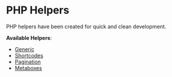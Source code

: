 PHP Helpers
===========

PHP helpers have been created for quick and clean development.

**Available Helpers**:
- [Generic](helpers/generic.md)
- [Shortcodes](helpers/shortcode.md)
- [Pagination](helpers/pagination.md)
- [Metaboxes](helpers/metaboxes.md)
